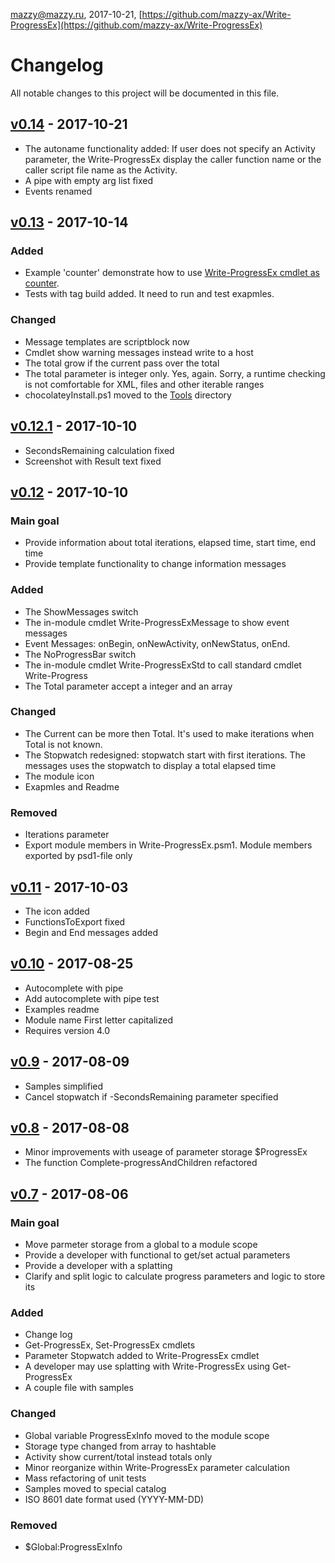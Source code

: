 mazzy@mazzy.ru, 2017-10-21, [https://github.com/mazzy-ax/Write-ProgressEx](https://github.com/mazzy-ax/Write-ProgressEx)

# Changelog

All notable changes to this project will be documented in this file.

## [v0.14](https://github.com/mazzy-ax/Write-ProgressEx/compare/v0.13...v0.14) - 2017-10-21

- The autoname functionality added: If user does not specify an Activity parameter, the Write-ProgressEx display the caller function name or the caller script file name as the Activity.
- A pipe with empty arg list fixed
- Events renamed

## [v0.13] - 2017-10-14

### Added

- Example 'counter' demonstrate how to use [Write-ProgressEx cmdlet as counter](Examples/Write-ProgressEx.counter.ps1).
- Tests with tag build added. It need to run and test exapmles.

### Changed

- Message templates are scriptblock now
- Cmdlet show warning messages instead write to a host
- The total grow if the current pass over the total
- The total parameter is integer only. Yes, again. Sorry, a runtime checking is not comfortable for XML, files and other iterable ranges
- chocolateyInstall.ps1 moved to the [Tools](Tools/) directory

## [v0.12.1] - 2017-10-10

- SecondsRemaining calculation fixed
- Screenshot with Result text fixed

## [v0.12] - 2017-10-10

### Main goal

- Provide information about total iterations, elapsed time, start time, end time
- Provide template functionality to change information messages

### Added

- The ShowMessages switch
- The in-module cmdlet Write-ProgressExMessage to show event messages
- Event Messages: onBegin, onNewActivity, onNewStatus, onEnd.
- The NoProgressBar switch
- The in-module cmdlet Write-ProgressExStd to call standard cmdlet Write-Progress
- The Total parameter accept a integer and an array

### Changed

- The Current can be more then Total. It's used to make iterations when Total is not known.
- The Stopwatch redesigned: stopwatch start with first iterations. The messages uses the stopwatch to display a total elapsed time
- The module icon
- Exapmles and Readme

### Removed

- Iterations parameter
- Export module members in Write-ProgressEx.psm1. Module members exported by psd1-file only

## [v0.11] - 2017-10-03

- The icon added
- FunctionsToExport fixed
- Begin and End messages added

## [v0.10] - 2017-08-25

- Autocomplete with pipe
- Add autocomplete with pipe test
- Examples readme
- Module name First letter capitalized
- Requires version 4.0

## [v0.9] - 2017-08-09

- Samples simplified
- Cancel stopwatch if -SecondsRemaining parameter specified

## [v0.8] - 2017-08-08

- Minor improvements with useage of parameter storage $ProgressEx
- The function Complete-progressAndChildren refactored

## [v0.7] - 2017-08-06

### Main goal

- Move parmeter storage from a global to a module scope
- Provide a developer with functional to get/set actual parameters
- Provide a developer with a splatting
- Clarify and split logic to calculate progress parameters and logic to store its

### Added

- Change log
- Get-ProgressEx, Set-ProgressEx cmdlets
- Parameter Stopwatch added to Write-ProgressEx cmdlet
- A developer may use splatting with Write-ProgressEx using Get-ProgressEx
- A couple file with samples

### Changed

- Global variable ProgressExInfo moved to the module scope
- Storage type changed from array to hashtable
- Activity show current/total instead totals only
- Minor reorganize within Write-ProgressEx parameter calculation
- Mass refactoring of unit tests
- Samples moved to special catalog
- ISO 8601 date format used (YYYY-MM-DD)

### Removed

- $Global:ProgressExInfo

[v0.13]: https://github.com/mazzy-ax/Write-ProgressEx/compare/v0.12...v0.13
[v0.12.1]: https://github.com/mazzy-ax/Write-ProgressEx/compare/v0.12...v0.12.1
[v0.12]: https://github.com/mazzy-ax/Write-ProgressEx/compare/v0.11...v0.12
[v0.11]: https://github.com/mazzy-ax/Write-ProgressEx/compare/v0.10...v0.11
[v0.10]: https://github.com/mazzy-ax/Write-ProgressEx/compare/v0.9...v0.10
[v0.9]: https://github.com/mazzy-ax/Write-ProgressEx/compare/v0.8...v0.9
[v0.8]: https://github.com/mazzy-ax/Write-ProgressEx/compare/v0.7...v0.8
[v0.7]: https://github.com/mazzy-ax/Write-ProgressEx/compare/v0.6...v0.7